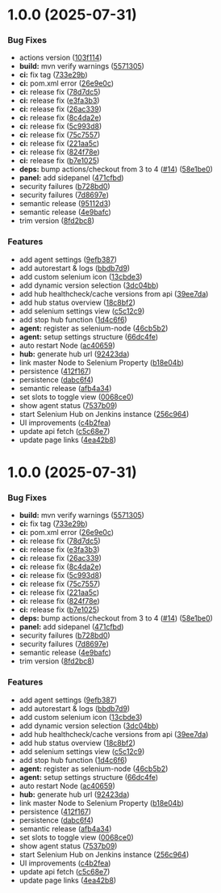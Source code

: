 # 1.0.0 (2025-07-31)


### Bug Fixes

* actions version ([103f114](https://github.com/julianboehne/Selenium-Plugin_Jenkins/commit/103f1146513f319acc68e1b9ddeae98384c4cb75))
* **build:** mvn verify warnings ([5571305](https://github.com/julianboehne/Selenium-Plugin_Jenkins/commit/5571305fb42d366b18ee6d348e29ea63a464e788))
* **ci:** fix tag ([733e29b](https://github.com/julianboehne/Selenium-Plugin_Jenkins/commit/733e29bc3a7f8862669e6185681f13ecff0d06f0))
* **ci:** pom.xml error ([26e9e0c](https://github.com/julianboehne/Selenium-Plugin_Jenkins/commit/26e9e0c4cc7b42af7194f4f9a10d17e9d97a8aa0))
* **ci:** release fix ([78d7dc5](https://github.com/julianboehne/Selenium-Plugin_Jenkins/commit/78d7dc527598b6120ca8015848379d25453f542d))
* **ci:** release fix ([e3fa3b3](https://github.com/julianboehne/Selenium-Plugin_Jenkins/commit/e3fa3b3f0f4235bf5eaed535566c8582073caf8f))
* **ci:** release fix ([26ac339](https://github.com/julianboehne/Selenium-Plugin_Jenkins/commit/26ac33901c2666279a9d7ffeefa5d4bf60730a64))
* **ci:** release fix ([8c4da2e](https://github.com/julianboehne/Selenium-Plugin_Jenkins/commit/8c4da2e69d314d3f146494b0b373f997b1898641))
* **ci:** release fix ([5c993d8](https://github.com/julianboehne/Selenium-Plugin_Jenkins/commit/5c993d83213e8b835d80f0e22adca7438aa8ab6b))
* **ci:** release fix ([75c7557](https://github.com/julianboehne/Selenium-Plugin_Jenkins/commit/75c7557b6f8f1158cd414f2a9dbca946d4f947f3))
* **ci:** release fix ([221aa5c](https://github.com/julianboehne/Selenium-Plugin_Jenkins/commit/221aa5c097642fd0512a824b357028ef87302dd6))
* **ci:** release fix ([824f78e](https://github.com/julianboehne/Selenium-Plugin_Jenkins/commit/824f78e6c008d761434c8a5fc0cdf66980b79c08))
* **ci:** release fix ([b7e1025](https://github.com/julianboehne/Selenium-Plugin_Jenkins/commit/b7e1025f357394a4df65185461c55867116d54a0))
* **deps:** bump actions/checkout from 3 to 4 ([#14](https://github.com/julianboehne/Selenium-Plugin_Jenkins/issues/14)) ([58e1be0](https://github.com/julianboehne/Selenium-Plugin_Jenkins/commit/58e1be0002c447c7813328dbabe3e4bffed68c7f))
* **panel:** add sidepanel ([471cfbd](https://github.com/julianboehne/Selenium-Plugin_Jenkins/commit/471cfbd0bc0065ba04fde07c1ebb3516dfa5bb4d))
* security failures ([b728bd0](https://github.com/julianboehne/Selenium-Plugin_Jenkins/commit/b728bd0fe406dc4e65421bb763e8fa2065b0b600))
* security failures ([7d8697e](https://github.com/julianboehne/Selenium-Plugin_Jenkins/commit/7d8697eacfcac440a67c8b59bb9f4fb41cd21e27))
* semantic release ([95112d3](https://github.com/julianboehne/Selenium-Plugin_Jenkins/commit/95112d345f8042dd0a232864de0b61d088921c75))
* semantic release ([4e9bafc](https://github.com/julianboehne/Selenium-Plugin_Jenkins/commit/4e9bafc9eeffd08f20844eb66659fa4a83e9ee7e))
* trim version ([8fd2bc8](https://github.com/julianboehne/Selenium-Plugin_Jenkins/commit/8fd2bc8edeb7db66fbeb42ef9072517bf50efaba))


### Features

* add agent settings ([9efb387](https://github.com/julianboehne/Selenium-Plugin_Jenkins/commit/9efb387769e7f26064575fae719d50f08a382141))
* add autorestart & logs ([bbdb7d9](https://github.com/julianboehne/Selenium-Plugin_Jenkins/commit/bbdb7d996f8fc73a724809e8c8eb852e9e2a27d7))
* add custom selenium icon ([13cbde3](https://github.com/julianboehne/Selenium-Plugin_Jenkins/commit/13cbde37ccef09397445b6fb56879821583a235d))
* add dynamic version selection ([3dc04bb](https://github.com/julianboehne/Selenium-Plugin_Jenkins/commit/3dc04bbeb9d914c9f131c2655888ff52eb7032c2))
* add hub healthcheck/cache versions from api ([39ee7da](https://github.com/julianboehne/Selenium-Plugin_Jenkins/commit/39ee7dabc8543a622838aceb7ca8472c560e48b4))
* add hub status overview ([18c8bf2](https://github.com/julianboehne/Selenium-Plugin_Jenkins/commit/18c8bf29b296b91edb31dcbc4c2b7144f5a84915))
* add selenium settings view ([c5c12c9](https://github.com/julianboehne/Selenium-Plugin_Jenkins/commit/c5c12c9471fedf64b47ff952084a90cc4652022d))
* add stop hub function ([1d4c6f6](https://github.com/julianboehne/Selenium-Plugin_Jenkins/commit/1d4c6f616a1fbc0145ace60b0093ad16e3e5f9df))
* **agent:** register as selenium-node ([46cb5b2](https://github.com/julianboehne/Selenium-Plugin_Jenkins/commit/46cb5b225f6c4a29e227875d47fc27408435eedd))
* **agent:** setup settings structure ([66dc4fe](https://github.com/julianboehne/Selenium-Plugin_Jenkins/commit/66dc4fe4a0ea78db2e7d9c12b952f9329bb652c4))
* auto restart Node ([ac40659](https://github.com/julianboehne/Selenium-Plugin_Jenkins/commit/ac40659fec855ccc849e729f3292eb522b5b43d8))
* **hub:** generate hub url ([92423da](https://github.com/julianboehne/Selenium-Plugin_Jenkins/commit/92423da496c66fcc5934848586694907244d5781))
* link master Node to Selenium Property ([b18e04b](https://github.com/julianboehne/Selenium-Plugin_Jenkins/commit/b18e04b4b7c24968f658a3e558bd38f1619b6476))
* persistence ([412f167](https://github.com/julianboehne/Selenium-Plugin_Jenkins/commit/412f167e2b2a1d848f14da10f02abc9395276c9f))
* persistence ([dabc6f4](https://github.com/julianboehne/Selenium-Plugin_Jenkins/commit/dabc6f462f41217714463fb6140fb7ddf9c8c449))
* semantic release ([afb4a34](https://github.com/julianboehne/Selenium-Plugin_Jenkins/commit/afb4a346e5afc951fb1c71a80c820bd6cea48b16))
* set slots to toggle view ([0068ce0](https://github.com/julianboehne/Selenium-Plugin_Jenkins/commit/0068ce0aa41ad936fbaa714d8a22a6d584e01d9b))
* show agent status ([7537b09](https://github.com/julianboehne/Selenium-Plugin_Jenkins/commit/7537b0941f35b2cdd514b293fe9677b4421e9ca9))
* start Selenium Hub on Jenkins instance ([256c964](https://github.com/julianboehne/Selenium-Plugin_Jenkins/commit/256c964e9ecc557af6dc560d85bd72d599697d1a))
* UI improvements ([c4b2fea](https://github.com/julianboehne/Selenium-Plugin_Jenkins/commit/c4b2fea0ca08303007eee9a8686d6a87a737cda1))
* update api fetch ([c5c68e7](https://github.com/julianboehne/Selenium-Plugin_Jenkins/commit/c5c68e774cdc44d9864ded41d9d871e0948fdbd8))
* update page links ([4ea42b8](https://github.com/julianboehne/Selenium-Plugin_Jenkins/commit/4ea42b8d096b77d672e4889a6725779fed486706))

# 1.0.0 (2025-07-31)


### Bug Fixes

* **build:** mvn verify warnings ([5571305](https://github.com/julianboehne/Selenium-Plugin_Jenkins/commit/5571305fb42d366b18ee6d348e29ea63a464e788))
* **ci:** fix tag ([733e29b](https://github.com/julianboehne/Selenium-Plugin_Jenkins/commit/733e29bc3a7f8862669e6185681f13ecff0d06f0))
* **ci:** pom.xml error ([26e9e0c](https://github.com/julianboehne/Selenium-Plugin_Jenkins/commit/26e9e0c4cc7b42af7194f4f9a10d17e9d97a8aa0))
* **ci:** release fix ([78d7dc5](https://github.com/julianboehne/Selenium-Plugin_Jenkins/commit/78d7dc527598b6120ca8015848379d25453f542d))
* **ci:** release fix ([e3fa3b3](https://github.com/julianboehne/Selenium-Plugin_Jenkins/commit/e3fa3b3f0f4235bf5eaed535566c8582073caf8f))
* **ci:** release fix ([26ac339](https://github.com/julianboehne/Selenium-Plugin_Jenkins/commit/26ac33901c2666279a9d7ffeefa5d4bf60730a64))
* **ci:** release fix ([8c4da2e](https://github.com/julianboehne/Selenium-Plugin_Jenkins/commit/8c4da2e69d314d3f146494b0b373f997b1898641))
* **ci:** release fix ([5c993d8](https://github.com/julianboehne/Selenium-Plugin_Jenkins/commit/5c993d83213e8b835d80f0e22adca7438aa8ab6b))
* **ci:** release fix ([75c7557](https://github.com/julianboehne/Selenium-Plugin_Jenkins/commit/75c7557b6f8f1158cd414f2a9dbca946d4f947f3))
* **ci:** release fix ([221aa5c](https://github.com/julianboehne/Selenium-Plugin_Jenkins/commit/221aa5c097642fd0512a824b357028ef87302dd6))
* **ci:** release fix ([824f78e](https://github.com/julianboehne/Selenium-Plugin_Jenkins/commit/824f78e6c008d761434c8a5fc0cdf66980b79c08))
* **ci:** release fix ([b7e1025](https://github.com/julianboehne/Selenium-Plugin_Jenkins/commit/b7e1025f357394a4df65185461c55867116d54a0))
* **deps:** bump actions/checkout from 3 to 4 ([#14](https://github.com/julianboehne/Selenium-Plugin_Jenkins/issues/14)) ([58e1be0](https://github.com/julianboehne/Selenium-Plugin_Jenkins/commit/58e1be0002c447c7813328dbabe3e4bffed68c7f))
* **panel:** add sidepanel ([471cfbd](https://github.com/julianboehne/Selenium-Plugin_Jenkins/commit/471cfbd0bc0065ba04fde07c1ebb3516dfa5bb4d))
* security failures ([b728bd0](https://github.com/julianboehne/Selenium-Plugin_Jenkins/commit/b728bd0fe406dc4e65421bb763e8fa2065b0b600))
* security failures ([7d8697e](https://github.com/julianboehne/Selenium-Plugin_Jenkins/commit/7d8697eacfcac440a67c8b59bb9f4fb41cd21e27))
* semantic release ([4e9bafc](https://github.com/julianboehne/Selenium-Plugin_Jenkins/commit/4e9bafc9eeffd08f20844eb66659fa4a83e9ee7e))
* trim version ([8fd2bc8](https://github.com/julianboehne/Selenium-Plugin_Jenkins/commit/8fd2bc8edeb7db66fbeb42ef9072517bf50efaba))


### Features

* add agent settings ([9efb387](https://github.com/julianboehne/Selenium-Plugin_Jenkins/commit/9efb387769e7f26064575fae719d50f08a382141))
* add autorestart & logs ([bbdb7d9](https://github.com/julianboehne/Selenium-Plugin_Jenkins/commit/bbdb7d996f8fc73a724809e8c8eb852e9e2a27d7))
* add custom selenium icon ([13cbde3](https://github.com/julianboehne/Selenium-Plugin_Jenkins/commit/13cbde37ccef09397445b6fb56879821583a235d))
* add dynamic version selection ([3dc04bb](https://github.com/julianboehne/Selenium-Plugin_Jenkins/commit/3dc04bbeb9d914c9f131c2655888ff52eb7032c2))
* add hub healthcheck/cache versions from api ([39ee7da](https://github.com/julianboehne/Selenium-Plugin_Jenkins/commit/39ee7dabc8543a622838aceb7ca8472c560e48b4))
* add hub status overview ([18c8bf2](https://github.com/julianboehne/Selenium-Plugin_Jenkins/commit/18c8bf29b296b91edb31dcbc4c2b7144f5a84915))
* add selenium settings view ([c5c12c9](https://github.com/julianboehne/Selenium-Plugin_Jenkins/commit/c5c12c9471fedf64b47ff952084a90cc4652022d))
* add stop hub function ([1d4c6f6](https://github.com/julianboehne/Selenium-Plugin_Jenkins/commit/1d4c6f616a1fbc0145ace60b0093ad16e3e5f9df))
* **agent:** register as selenium-node ([46cb5b2](https://github.com/julianboehne/Selenium-Plugin_Jenkins/commit/46cb5b225f6c4a29e227875d47fc27408435eedd))
* **agent:** setup settings structure ([66dc4fe](https://github.com/julianboehne/Selenium-Plugin_Jenkins/commit/66dc4fe4a0ea78db2e7d9c12b952f9329bb652c4))
* auto restart Node ([ac40659](https://github.com/julianboehne/Selenium-Plugin_Jenkins/commit/ac40659fec855ccc849e729f3292eb522b5b43d8))
* **hub:** generate hub url ([92423da](https://github.com/julianboehne/Selenium-Plugin_Jenkins/commit/92423da496c66fcc5934848586694907244d5781))
* link master Node to Selenium Property ([b18e04b](https://github.com/julianboehne/Selenium-Plugin_Jenkins/commit/b18e04b4b7c24968f658a3e558bd38f1619b6476))
* persistence ([412f167](https://github.com/julianboehne/Selenium-Plugin_Jenkins/commit/412f167e2b2a1d848f14da10f02abc9395276c9f))
* persistence ([dabc6f4](https://github.com/julianboehne/Selenium-Plugin_Jenkins/commit/dabc6f462f41217714463fb6140fb7ddf9c8c449))
* semantic release ([afb4a34](https://github.com/julianboehne/Selenium-Plugin_Jenkins/commit/afb4a346e5afc951fb1c71a80c820bd6cea48b16))
* set slots to toggle view ([0068ce0](https://github.com/julianboehne/Selenium-Plugin_Jenkins/commit/0068ce0aa41ad936fbaa714d8a22a6d584e01d9b))
* show agent status ([7537b09](https://github.com/julianboehne/Selenium-Plugin_Jenkins/commit/7537b0941f35b2cdd514b293fe9677b4421e9ca9))
* start Selenium Hub on Jenkins instance ([256c964](https://github.com/julianboehne/Selenium-Plugin_Jenkins/commit/256c964e9ecc557af6dc560d85bd72d599697d1a))
* UI improvements ([c4b2fea](https://github.com/julianboehne/Selenium-Plugin_Jenkins/commit/c4b2fea0ca08303007eee9a8686d6a87a737cda1))
* update api fetch ([c5c68e7](https://github.com/julianboehne/Selenium-Plugin_Jenkins/commit/c5c68e774cdc44d9864ded41d9d871e0948fdbd8))
* update page links ([4ea42b8](https://github.com/julianboehne/Selenium-Plugin_Jenkins/commit/4ea42b8d096b77d672e4889a6725779fed486706))
